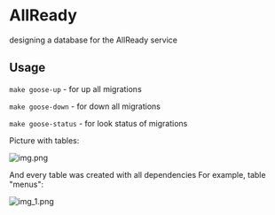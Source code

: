 # AllReady
designing a database for the AllReady service

## Usage

```make goose-up``` - for up all migrations

```make goose-down``` - for down all migrations

```make goose-status``` - for look status of migrations


Picture with tables:

![img.png](docs/img.png)

And every table was created with all dependencies
For example, table "menus":

![img_1.png](docs/img_1.png)